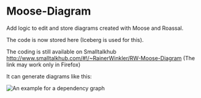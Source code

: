 # Moose-Diagram
Add logic to edit and store diagrams created with Moose and Roassal.

The code is now stored here (Iceberg is used for this).

The coding is still available on Smalltalkhub http://www.smalltalkhub.com/#!/~RainerWinkler/RW-Moose-Diagram (The link may work only in Firefox)

It can generate diagrams like this:

![An example for a dependency graph](https://github.com/RainerWinkler/Moose-Diagram/raw/master/ExampleDiagram.png)

